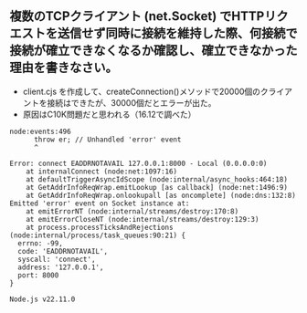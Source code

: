 ## 複数のTCPクライアント (net.Socket) でHTTPリクエストを送信せず同時に接続を維持した際、何接続で接続が確立できなくなるか確認し、確立できなかった理由を書きなさい。

- client.cjs を作成して、createConnection()メソッドで20000個のクライアントを接続はできたが、30000個だとエラーが出た。
- 原因はC10K問題だと思われる（16.12で調べた）

```
node:events:496
      throw er; // Unhandled 'error' event
      ^

Error: connect EADDRNOTAVAIL 127.0.0.1:8000 - Local (0.0.0.0:0)
    at internalConnect (node:net:1097:16)
    at defaultTriggerAsyncIdScope (node:internal/async_hooks:464:18)
    at GetAddrInfoReqWrap.emitLookup [as callback] (node:net:1496:9)
    at GetAddrInfoReqWrap.onlookupall [as oncomplete] (node:dns:132:8)
Emitted 'error' event on Socket instance at:
    at emitErrorNT (node:internal/streams/destroy:170:8)
    at emitErrorCloseNT (node:internal/streams/destroy:129:3)
    at process.processTicksAndRejections (node:internal/process/task_queues:90:21) {
  errno: -99,
  code: 'EADDRNOTAVAIL',
  syscall: 'connect',
  address: '127.0.0.1',
  port: 8000
}

Node.js v22.11.0
```
